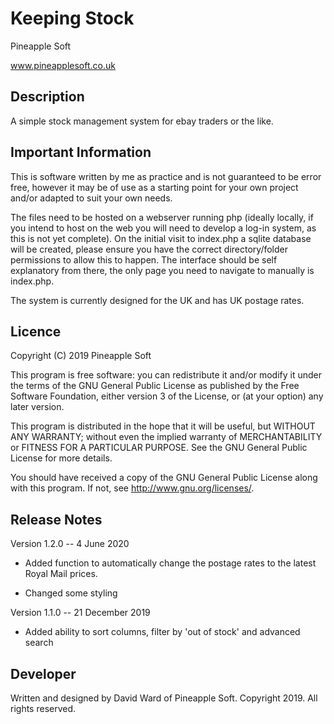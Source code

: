 # Keeping Stock

Pineapple Soft

www.pineapplesoft.co.uk


Description
------------

A simple stock management system for ebay traders or the like.


Important Information
---------------------

This is software written by me as practice and is not guaranteed to be error free, however it may be of use as a starting point for your own project and/or adapted to suit your own needs.

The files need to be hosted on a webserver running php (ideally locally, if you intend to host on the web you will need to develop a log-in system, as this is not yet complete). On the initial visit to index.php a sqlite database will be created, please ensure you have the correct directory/folder permissions to allow this to happen. The interface should be self explanatory from there, the only page you need to navigate to manually is index.php.

The system is currently designed for the UK and has UK postage rates.


Licence
--------

Copyright (C) 2019 Pineapple Soft

This program is free software: you can redistribute it and/or modify it under the terms of the GNU General Public License as published by the Free Software Foundation, either version 3 of the License, or (at your option) any later version.

This program is distributed in the hope that it will be useful, but WITHOUT ANY WARRANTY; without even the implied warranty of MERCHANTABILITY or FITNESS FOR A PARTICULAR PURPOSE.  See the GNU General Public License for more details.

You should have received a copy of the GNU General Public License along with this program.  If not, see <http://www.gnu.org/licenses/>.


Release Notes
--------------

Version 1.2.0 -- 4 June 2020

+ Added function to automatically change the postage rates to the latest Royal Mail prices.

+ Changed some styling

Version 1.1.0 -- 21 December 2019

+ Added ability to sort columns, filter by 'out of stock' and advanced search


Developer
----------

Written and designed by David Ward of Pineapple Soft. Copyright 2019. All rights reserved.

